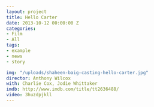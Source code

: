 ```yaml
---
layout: project
title: Hello Carter
date: 2013-10-12 00:00:00 Z
categories:
- Film
- All
tags:
- example
- news
- story

img: "/uploads/shaheen-baig-casting-hello-carter.jpg"
director: Anthony Wilcox
with: Charlie Cox, Jodie Whittaker
imdb: http://www.imdb.com/title/tt2636488/
video: 3huzdpjkll
---
```


